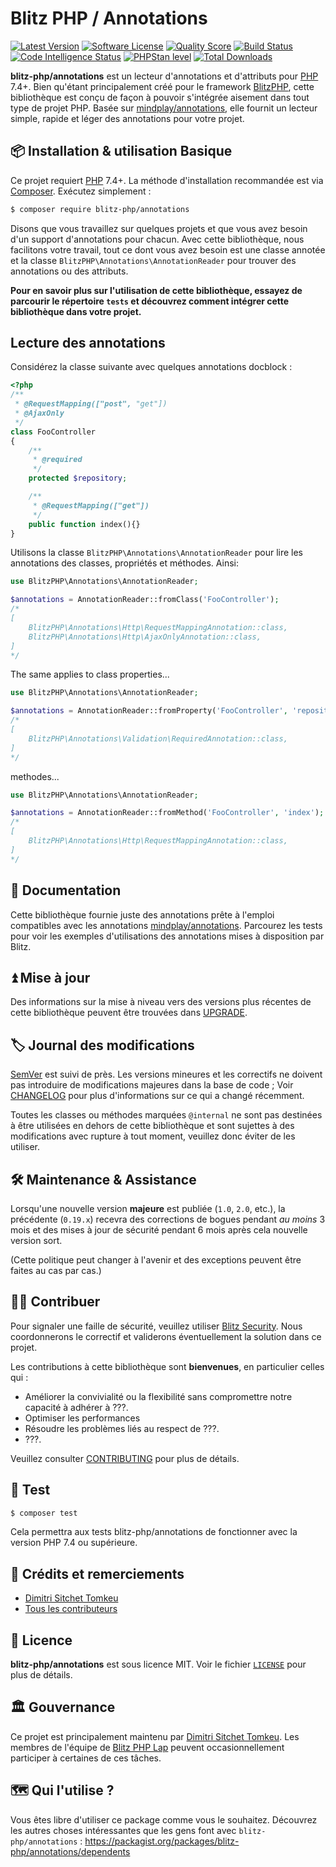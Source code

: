 # Blitz PHP / Annotations

[![Latest Version](https://img.shields.io/packagist/v/blitz-php/annotations.svg?style=flat-square)](https://packagist.org/packages/blitz-php/annotations)
[![Software License](https://img.shields.io/badge/License-MIT-brightgreen.svg?style=flat-square)](LICENSE)
[![Quality Score](https://img.shields.io/scrutinizer/g/blitz-php/annotations.svg?style=flat-square)](https://scrutinizer-ci.com/g/blitz-php/annotations)
[![Build Status](https://scrutinizer-ci.com/g/blitz-php/annotations/badges/build.png?b=main)](https://scrutinizer-ci.com/g/blitz-php/annotations/build-status/main)
[![Code Intelligence Status](https://scrutinizer-ci.com/g/blitz-php/annotations/badges/code-intelligence.svg?b=main)](https://scrutinizer-ci.com/code-intelligence)
[![PHPStan level](https://img.shields.io/badge/PHPStan-level%204-brightgreen)](phpstan.neon.dist)
[![Total Downloads](http://poser.pugx.org/blitz-php/annotations/downloads)](https://packagist.org/packages/blitz-php/annotations)

**blitz-php/annotations** est un lecteur d'annotations et d'attributs pour [PHP] 7.4+. Bien qu'étant principalement créé pour le framework [BlitzPHP][BlitzPHP], cette bibliothèque est conçu de façon à pouvoir s'intégrée aisement dans tout type de projet PHP. Basée sur [mindplay/annotations][mindplay], elle fournit un lecteur simple, rapide et léger des annotations pour votre projet.

## 📦 Installation & utilisation Basique

Ce projet requiert [PHP] 7.4+. La méthode d'installation recommandée est via [Composer]. Exécutez simplement :

```bash
$ composer require blitz-php/annotations
```

Disons que vous travaillez sur quelques projets et que vous avez besoin d'un support d'annotations pour chacun. Avec cette bibliothèque, nous facilitons votre travail, tout ce dont vous avez besoin est une classe annotée et la classe `BlitzPHP\Annotations\AnnotationReader` pour trouver des annotations ou des attributs.

**Pour en savoir plus sur l'utilisation de cette bibliothèque, essayez de parcourir le répertoire `tests` et découvrez comment intégrer cette bibliothèque dans votre projet.**

## Lecture des annotations

Considérez la classe suivante avec quelques annotations docblock :

```php
<?php
/**
 * @RequestMapping(["post", "get"])
 * @AjaxOnly
 */
class FooController
{
    /**
     * @required
     */
    protected $repository;

    /**
     * @RequestMapping(["get"])
     */
    public function index(){}
}
```

Utilisons la classe `BlitzPHP\Annotations\AnnotationReader` pour lire les annotations des classes,
propriétés et méthodes. Ainsi:

```php
use BlitzPHP\Annotations\AnnotationReader;

$annotations = AnnotationReader::fromClass('FooController');
/*
[
    BlitzPHP\Annotations\Http\RequestMappingAnnotation::class,
    BlitzPHP\Annotations\Http\AjaxOnlyAnnotation::class,
]
*/
```

The same applies to class properties...

```php
use BlitzPHP\Annotations\AnnotationReader;

$annotations = AnnotationReader::fromProperty('FooController', 'repository');
/*
[
    BlitzPHP\Annotations\Validation\RequiredAnnotation::class,
]
*/
```

methodes...

```php
use BlitzPHP\Annotations\AnnotationReader;

$annotations = AnnotationReader::fromMethod('FooController', 'index');
/*
[
    BlitzPHP\Annotations\Http\RequestMappingAnnotation::class,
]
*/
```

## 📓 Documentation

Cette bibliothèque fournie juste des annotations prête à l'emploi compatibles avec les annotations [mindplay/annotations][mindplay].
Parcourez les tests pour voir les exemples d'utilisations des annotations mises à disposition par Blitz.

## ⏫ Mise à jour

Des informations sur la mise à niveau vers des versions plus récentes de cette bibliothèque peuvent être trouvées dans [UPGRADE].

## 🏷️ Journal des modifications

[SemVer](http://semver.org/) est suivi de près. Les versions mineures et les correctifs ne doivent pas introduire de modifications majeures dans la base de code ; Voir [CHANGELOG] pour plus d'informations sur ce qui a changé récemment.

Toutes les classes ou méthodes marquées `@internal` ne sont pas destinées à être utilisées en dehors de cette bibliothèque et sont sujettes à des modifications avec rupture à tout moment, veuillez donc éviter de les utiliser.

## 🛠️ Maintenance & Assistance

Lorsqu'une nouvelle version **majeure** est publiée (`1.0`, `2.0`, etc.), la précédente (`0.19.x`) recevra des corrections de bogues pendant _au moins_ 3 mois et des mises à jour de sécurité pendant 6 mois après cela nouvelle version sort.

(Cette politique peut changer à l'avenir et des exceptions peuvent être faites au cas par cas.)

## 👷‍♀️ Contribuer

Pour signaler une faille de sécurité, veuillez utiliser [Blitz Security](https://security.blitz-php.com). Nous coordonnerons le correctif et validerons éventuellement la solution dans ce projet.

Les contributions à cette bibliothèque sont **bienvenues**, en particulier celles qui :

- Améliorer la convivialité ou la flexibilité sans compromettre notre capacité à adhérer à ???.
- Optimiser les performances
- Résoudre les problèmes liés au respect de ???.
- ???.

Veuillez consulter [CONTRIBUTING] pour plus de détails.

## 🧪 Test
```bash
$ composer test
```

Cela permettra aux tests blitz-php/annotations de fonctionner avec la version PHP 7.4 ou supérieure.

## 👥 Crédits et remerciements
- [Dimitri Sitchet Tomkeu][@dimtrovich]
- [Tous les contributeurs][]

## 📄 Licence

**blitz-php/annotations** est sous licence MIT. Voir le fichier [`LICENSE`](LICENSE) pour plus de détails.

## 🏛️ Gouvernance

Ce projet est principalement maintenu par [Dimitri Sitchet Tomkeu][@dimtrovich]. Les membres de l'équipe de [Blitz PHP Lap][] peuvent occasionnellement participer à certaines de ces tâches.

## 🗺️ Qui l'utilise ?

Vous êtes libre d'utiliser ce package comme vous le souhaitez. Découvrez les autres choses intéressantes que les gens font avec `blitz-php/annotations` : <https://packagist.org/packages/blitz-php/annotations/dependents>

[@dimtrovich]: https://github.com/dimtrovich
[PHP]: https://php.net
[Composer]: https://getcomposer.org
[BlitzPHP]: https://github.com/blitz-php/framework
[mindplay]: https://github.com/php-annotations/php-annotations
[UPGRADE]: UPGRADE-1.x.md
[CHANGELOG]: CHANGELOG-0.x.md
[CONTRIBUTING]: https://github.com/blitz-php/framework/blob/main/.github/CONTRIBUTING.md
[Tous les contributeurs]: https://github.com/blitz-php/annotations/contributors
[Blitz PHP Lap]: https://github.com/orgs/blitz-php/people
